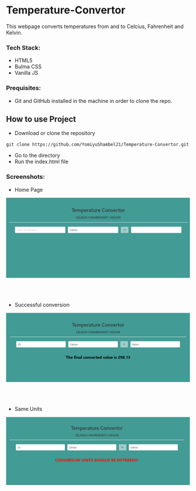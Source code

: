 # Temperature-Convertor

This webpage converts temperatures from and to Celcius, Fahrenheit and Kelvin.

### Tech Stack:

- HTML5
- Bulma CSS
- Vanilla JS

### Prequisites:

- Git and GitHub installed in the machine in order to clone the repo.

## How to use Project


- Download or clone the repository

```
git clone https://github.com/YomiyuShambel21/Temperature-Convertor.git
```

- Go to the directory
- Run the index.html file

### Screenshots:

- Home Page 

<img src="https://github.com/YomiyuShambel21/Temperature-Convertor/blob/main/home.png"/>

<br><br>

- Successful conversion

<img src="https://github.com/YomiyuShambel21/Temperature-Convertor/blob/main/done.png"/>

<br><br>

- Same Units

<img src="https://github.com/YomiyuShambel21/Temperature-Convertor/blob/main/same.png"/>
